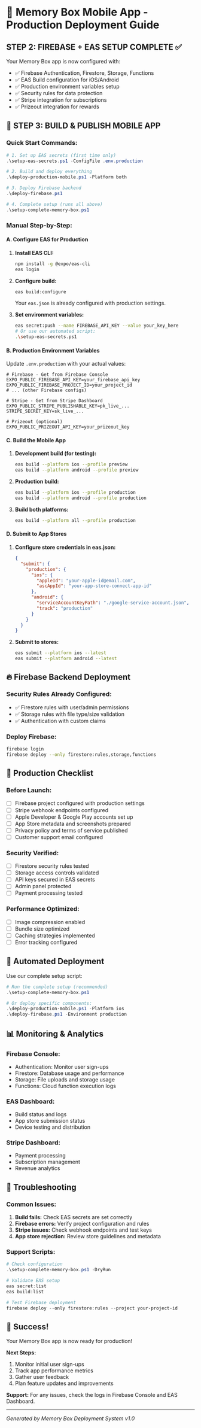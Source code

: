 # 🚀 Memory Box Mobile App - Production Deployment Guide

## STEP 2: FIREBASE + EAS SETUP COMPLETE ✅

Your Memory Box app is now configured with:
- ✅ Firebase Authentication, Firestore, Storage, Functions
- ✅ EAS Build configuration for iOS/Android
- ✅ Production environment variables setup
- ✅ Security rules for data protection
- ✅ Stripe integration for subscriptions
- ✅ Prizeout integration for rewards

## 📱 STEP 3: BUILD & PUBLISH MOBILE APP

### Quick Start Commands:

```powershell
# 1. Set up EAS secrets (first time only)
.\setup-eas-secrets.ps1 -ConfigFile .env.production

# 2. Build and deploy everything
.\deploy-production-mobile.ps1 -Platform both

# 3. Deploy Firebase backend
.\deploy-firebase.ps1

# 4. Complete setup (runs all above)
.\setup-complete-memory-box.ps1
```

### Manual Step-by-Step:

#### A. Configure EAS for Production

1. **Install EAS CLI:**
   ```bash
   npm install -g @expo/eas-cli
   eas login
   ```

2. **Configure build:**
   ```bash
   eas build:configure
   ```
   Your `eas.json` is already configured with production settings.

3. **Set environment variables:**
   ```bash
   eas secret:push --name FIREBASE_API_KEY --value your_key_here
   # Or use our automated script:
   .\setup-eas-secrets.ps1
   ```

#### B. Production Environment Variables

Update `.env.production` with your actual values:

```env
# Firebase - Get from Firebase Console
EXPO_PUBLIC_FIREBASE_API_KEY=your_firebase_api_key
EXPO_PUBLIC_FIREBASE_PROJECT_ID=your_project_id
# ... (other Firebase configs)

# Stripe - Get from Stripe Dashboard
EXPO_PUBLIC_STRIPE_PUBLISHABLE_KEY=pk_live_...
STRIPE_SECRET_KEY=sk_live_...

# Prizeout (optional)
EXPO_PUBLIC_PRIZEOUT_API_KEY=your_prizeout_key
```

#### C. Build the Mobile App

1. **Development build (for testing):**
   ```bash
   eas build --platform ios --profile preview
   eas build --platform android --profile preview
   ```

2. **Production build:**
   ```bash
   eas build --platform ios --profile production
   eas build --platform android --profile production
   ```

3. **Build both platforms:**
   ```bash
   eas build --platform all --profile production
   ```

#### D. Submit to App Stores

1. **Configure store credentials in eas.json:**
   ```json
   {
     "submit": {
       "production": {
         "ios": {
           "appleId": "your-apple-id@email.com",
           "ascAppId": "your-app-store-connect-app-id"
         },
         "android": {
           "serviceAccountKeyPath": "./google-service-account.json",
           "track": "production"
         }
       }
     }
   }
   ```

2. **Submit to stores:**
   ```bash
   eas submit --platform ios --latest
   eas submit --platform android --latest
   ```

## 🔥 Firebase Backend Deployment

### Security Rules Already Configured:
- ✅ Firestore rules with user/admin permissions
- ✅ Storage rules with file type/size validation
- ✅ Authentication with custom claims

### Deploy Firebase:
```bash
firebase login
firebase deploy --only firestore:rules,storage,functions
```

## 🎯 Production Checklist

### Before Launch:
- [ ] Firebase project configured with production settings
- [ ] Stripe webhook endpoints configured
- [ ] Apple Developer & Google Play accounts set up
- [ ] App Store metadata and screenshots prepared
- [ ] Privacy policy and terms of service published
- [ ] Customer support email configured

### Security Verified:
- [ ] Firestore security rules tested
- [ ] Storage access controls validated
- [ ] API keys secured in EAS secrets
- [ ] Admin panel protected
- [ ] Payment processing tested

### Performance Optimized:
- [ ] Image compression enabled
- [ ] Bundle size optimized
- [ ] Caching strategies implemented
- [ ] Error tracking configured

## 🚀 Automated Deployment

Use our complete setup script:

```powershell
# Run the complete setup (recommended)
.\setup-complete-memory-box.ps1

# Or deploy specific components:
.\deploy-production-mobile.ps1 -Platform ios
.\deploy-firebase.ps1 -Environment production
```

## 📊 Monitoring & Analytics

### Firebase Console:
- Authentication: Monitor user sign-ups
- Firestore: Database usage and performance
- Storage: File uploads and storage usage
- Functions: Cloud function execution logs

### EAS Dashboard:
- Build status and logs
- App store submission status
- Device testing and distribution

### Stripe Dashboard:
- Payment processing
- Subscription management
- Revenue analytics

## 🔧 Troubleshooting

### Common Issues:

1. **Build fails:** Check EAS secrets are set correctly
2. **Firebase errors:** Verify project configuration and rules
3. **Stripe issues:** Check webhook endpoints and test keys
4. **App store rejection:** Review store guidelines and metadata

### Support Scripts:
```powershell
# Check configuration
.\setup-complete-memory-box.ps1 -DryRun

# Validate EAS setup
eas secret:list
eas build:list

# Test Firebase deployment
firebase deploy --only firestore:rules --project your-project-id
```

## 🎉 Success! 

Your Memory Box app is now ready for production! 

**Next Steps:**
1. Monitor initial user sign-ups
2. Track app performance metrics
3. Gather user feedback
4. Plan feature updates and improvements

**Support:** For any issues, check the logs in Firebase Console and EAS Dashboard.

---
*Generated by Memory Box Deployment System v1.0*
